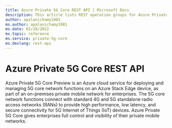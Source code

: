 ```yaml
---
title: Azure Private 5G Core REST API | Microsoft Docs
description: This article lists REST operation groups for Azure Private 5G Core. 
author: apalanichamy1981
ms.author: apalanichamy1981
ms.date: 02/28/2022
ms.topic: reference
ms.service: private-5g-core
ms.devlang: rest-api
---
```


# Azure Private 5G Core REST API

Azure Private 5G Core Preview is an Azure cloud service for deploying and managing 5G core network functions on an Azure Stack Edge device, as part of an on-premises private mobile network for enterprises. The 5G core network functions connect with standard 4G and 5G standalone radio access networks (RANs) to provide high performance, low latency, and secure connectivity for 5G Internet of Things (IoT) devices. Azure Private 5G Core gives enterprises full control and visibility of their private mobile networks.
